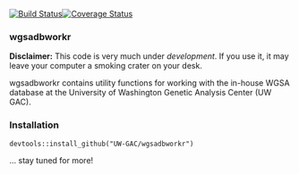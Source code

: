
[![Build Status](https://travis-ci.org/UW-GAC/wgsadbR.svg?branch=master)](https://travis-ci.org/UW-GAC/wgsadbR)[![Coverage Status](https://coveralls.io/repos/github/UW-GAC/wgsadbworkr/badge.svg?branch=master)](https://coveralls.io/github/UW-GAC/wgsadbworkr?branch=master)

### wgsadbworkr

**Disclaimer:** This code is very much under *development*. If you use it, it may leave your computer a smoking crater on your desk.

wgsadbworkr contains utility functions for working with the in-house WGSA database at the University of Washington Genetic Analysis Center (UW GAC).

### Installation

``` {.r}
devtools::install_github("UW-GAC/wgsadbworkr")
```

... stay tuned for more!
